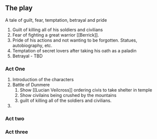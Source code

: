 
## The play

A tale of guilt, fear, temptation, betrayal and pride

1. Guilt of killing all of his soldiers and civilians
2. Fear of fighting a great warrior [[Berrick]].
3. Pride of his actions and not wanting to be forgotten. Statues, autobiography, etc.
4. Temptation of secret lovers after taking his oath as a paladin
5. Betrayal - TBD

### Act One

1. Introduction of the characters
2. Battle of Dunmere
	1. Show [[Lucian Veilcross]] ordering civis to take shelter in temple
	2. Show civilains being crushed by the mountains
	3. guilt of killing all of the soldiers and civilians.
3. 

### Act two

### Act three
